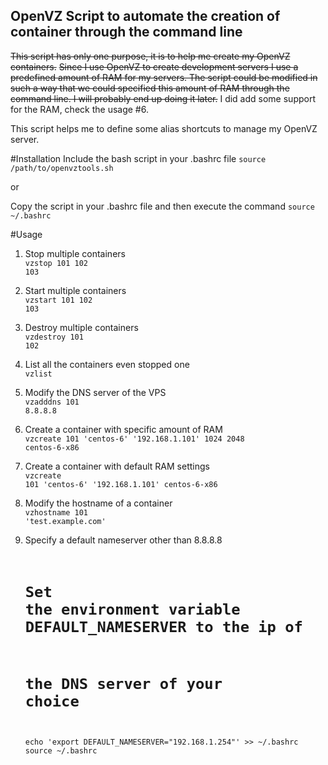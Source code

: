OpenVZ Script to automate the creation of container through the command line
----------------------------------------------------------------------------

<strike>This script has only one purpose, it is to help me create my OpenVZ containers.</strike>
<del>Since I use OpenVZ to create development servers I use a predefined amount of RAM
for my servers. The script could be modified in such a way that we could specified
this amount of RAM through the command line. I will probably end up doing it later.</del>
I did add some support for the RAM, check the usage #6.

This script helps me to define some alias shortcuts to manage my OpenVZ server.

#Installation
Include the bash script in your .bashrc file
	<code>source /path/to/openvztools.sh</code>

or 

Copy the script in your .bashrc file and then execute the command
	<code>source ~/.bashrc</code>

#Usage
1. Stop multiple containers<br/>
	<code>vzstop 101 102 103</code>
    
2. Start multiple containers<br/>
	<code>vzstart 101 102 103</code>
    
3. Destroy multiple containers<br/>
	<code>vzdestroy 101 102</code>
    
4. List all the containers even stopped one<br/>
	<code>vzlist</code>
    
5. Modify the DNS server of the VPS<br/>
    <code>vzadddns 101 8.8.8.8</code>
    
6. Create a container with specific amount of RAM<br/>
    <code>vzcreate 101 'centos-6' '192.168.1.101' 1024 2048 centos-6-x86</code>
    
7. Create a container with default RAM settings<br/>
    <code>vzcreate 101 'centos-6' '192.168.1.101' centos-6-x86</code>
    
8. Modify the hostname of a container<br/>
    <code>vzhostname 101 'test.example.com'</code>

9. Specify a default nameserver other than 8.8.8.8<br/>
    <code>
    # Set the environment variable DEFAULT_NAMESERVER to the ip of
    # the DNS server of your choice
    echo 'export DEFAULT_NAMESERVER="192.168.1.254"' >> ~/.bashrc
    source ~/.bashrc
    </code>
